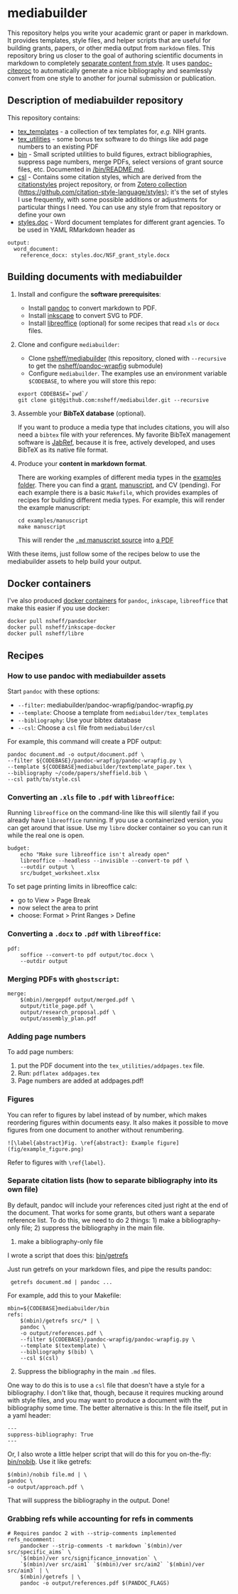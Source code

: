 # mediabuilder

This repository helps you write your academic grant or paper in markdown. It
provides templates, style files, and helper scripts that are useful for building
grants, papers, or other media output from `markdown` files. This repository
bring us closer to the goal of authoring scientific documents in markdown to
completely [separate content from
style](http://databio.org/posts/markdown_style.html). It uses [pandoc-
citeproc](https://github.com/jgm/pandoc-citeproc) to automatically generate a
nice bibliography and seamlessly convert from one style to another for journal
submission or publication.

## Description of mediabuilder repository

This repository contains:

* [tex_templates](/tex_templates) - a collection of tex templates for, *e.g.*
  NIH grants.
* [tex_utilities](/tex_utilities) - some bonus tex software to do things like
  add page numbers to an existing PDF
* [bin](/bin) - Small scripted utilities to build figures, extract
  bibliographies, suppress page numbers, merge PDFs, select versions of grant
  source files, etc. Documented in [/bin/README.md](/bin).
* [csl](/csl) - Contains some citation styles, which are derived from the
  [citationstyles](http://citationstyles.org/) project repository, or from [Zotero collection](https://www.zotero.org/styles)
  (https://github.com/citation-style-language/styles); it's the set of styles I
  use frequently, with some possible additions or adjustments for particular
  things I need. You can use any style from that repository or define your own
* [styles.doc](/styles.doc) - Word document templates for different grant agencies. To be used in YAML RMarkdown header as 

```
output:
  word_document:
    reference_docx: styles.doc/NSF_grant_style.docx
```

## Building documents with mediabuilder

1. Install and configure the **software prerequisites**:

	* Install [pandoc](https://pandoc.org/) to convert markdown to PDF.
	* Install [inkscape](http://inkscape.org) to convert SVG to PDF.
	* Install [libreoffice](http:///www.libreoffice.org) (optional) for some recipes that read `xls` or `docx` files.

2. Clone and configure `mediabuilder`:
	* Clone [nsheff/mediabuilder](http://github.com/nsheff/mediabuilder) (this repository, cloned with `--recursive` to get the [nsheff/pandoc-wrapfig](http://github.com/nsheff/pandoc-wrapfig) submodule)
	* Configure `mediabuilder`. The examples use an environment variable `$CODEBASE`, to where you will store this repo:

	```
	export CODEBASE=`pwd`/
	git clone git@github.com:nsheff/mediabuilder.git --recursive
	```

3. Assemble your **BibTeX database** (optional).

	If you want to produce a media type that includes citations, you will also need a `bibtex` file with your references.  My favorite BibTeX management software is [JabRef](http://www.jabref.org), because it is free, actively developed, and uses BibTeX as its native file format.

4. Produce your **content in markdown format**. 

	There are working examples of different media types in the [examples folder](/examples). There you can find a [grant](/examples/grant), [manuscript](/examples/manuscript), and CV (pending). For each example there is a basic `Makefile`, which provides examples of recipes for building different media types. For example, this will render the example manuscript:

	```
	cd examples/manuscript
	make manuscript
	```

	This will render the [`.md` manuscript source](examples/manuscript/src/manuscript.md) into [a PDF](examples/manuscript/output/manuscript.PDF)


With these items, just follow some of the recipes below to use the mediabuilder
assets to help build your output.


## Docker containers

I've also produced [docker containers](https://github.com/nsheff/docker) for `pandoc`, `inkscape`, `libreoffice` that make this easier if you use docker:

```
docker pull nsheff/pandocker
docker pull nsheff/inkscape-docker
docker pull nsheff/libre
```



## Recipes

### How to use pandoc with mediabuilder assets

Start `pandoc` with these options:

* `--filter`: mediabuilder/pandoc-wrapfig/pandoc-wrapfig.py
* `--template`: Choose a template from `mediabuilder/tex_templates`
* `--bibliography`: Use your bibtex database
* `--csl`: Choose a `csl` file from `mediabuilder/csl`

For example, this command will create a PDF output:

```
pandoc document.md -o output/document.pdf \
--filter ${CODEBASE}/pandoc-wrapfig/pandoc-wrapfig.py \
--template ${CODEBASE}mediabuilder/textemplate_paper.tex \
--bibliography ~/code/papers/sheffield.bib \
--csl path/to/style.csl
```


### Converting an `.xls` file to `.pdf` with `libreoffice`:
Running `libreoffice` on the command-line like this will silently fail if you
already have `libreoffice` running. If you use a containerized version, you can
get around that issue. Use my `libre` docker container so you can run it while the real one is open.


```{Makefile}
budget:
	echo "Make sure libreoffice isn't already open"
	libreoffice --headless --invisible --convert-to pdf \
	--outdir output \
	src/budget_worksheet.xlsx
```

To set page printing limits in libreoffice calc:  
- go to View > Page Break
- now select the area to print
- choose: Format > Print Ranges > Define


### Converting a `.docx` to `.pdf` with  `libreoffice`:
```
pdf:
	soffice --convert-to pdf output/toc.docx \
	--outdir output
```



### Merging PDFs with `ghostscript`:

```
merge:
	$(mbin)/mergepdf output/merged.pdf \
	output/title_page.pdf \
	output/research_proposal.pdf \
	output/assembly_plan.pdf
```

### Adding page numbers

To add page numbers:

1. put the PDF document into the `tex_utilities/addpages.tex` file.
2. Run: `pdflatex addpages.tex`
3. Page numbers are added at addpages.pdf!



### Figures

You can refer to figures by label instead of by number, which makes reordering figures within documents easy.  It also makes it possible to move figures from one document to another without renumbering.
```
![\label{abstract}Fig. \ref{abstract}: Example figure](fig/example_figure.png) 
```

Refer to figures with `\ref{label}`.



### Separate citation lists (how to separate bibliography into its own file)

By default, pandoc will include your references cited just right at the end of
the document. That works for some grants, but others want a separate reference
list. To do this, we need to do 2 things: 1) make a bibliography-only file; 2)
suppress the bibliography in the main file.


1. make a bibliography-only file

I wrote a script that does this: [bin/getrefs](bin/getrefs)

Just run getrefs on your markdown files, and pipe the results pandoc:

``` getrefs document.md | pandoc ...```

For example, add this to your Makefile:

```
mbin=${CODEBASE}mediabuilder/bin
refs:
	$(mbin)/getrefs src/* | \
	pandoc \
	-o output/references.pdf \
	--filter ${CODEBASE}/pandoc-wrapfig/pandoc-wrapfig.py \
	--template $(textemplate) \
	--bibliography $(bib) \
	--csl $(csl)
```


2. Suppress the bibliography in the main `.md` files. 

One way to do this is to use a `csl` file that doesn't have a style for a
bibliography. I don't like that, though, because it requires mucking around with
style files, and you may want to produce a document with the bibliography some
time. The better alternative is this: In the file itself, put in a yaml header:

```{yaml}
---
suppress-bibliography: True	
---
```

Or, I also wrote a little helper script that will do this for you on-the-fly:
[bin/nobib](bin/nobib). Use it like getrefs:
```
$(mbin)/nobib file.md | \
pandoc \
-o output/approach.pdf \
```

That will suppress the bibliography in the output. Done!



### Grabbing refs while accounting for refs in comments

```
# Requires pandoc 2 with --strip-comments implemented
refs_nocomment:
	pandocker --strip-comments -t markdown `$(mbin)/ver src/specific_aims` \
	`$(mbin)/ver src/significance_innovation` \
	`$(mbin)/ver src/aim1` `$(mbin)/ver src/aim2` `$(mbin)/ver src/aim3` | \
	$(mbin)/getrefs | \
	pandoc -o output/references.pdf $(PANDOC_FLAGS)
```
